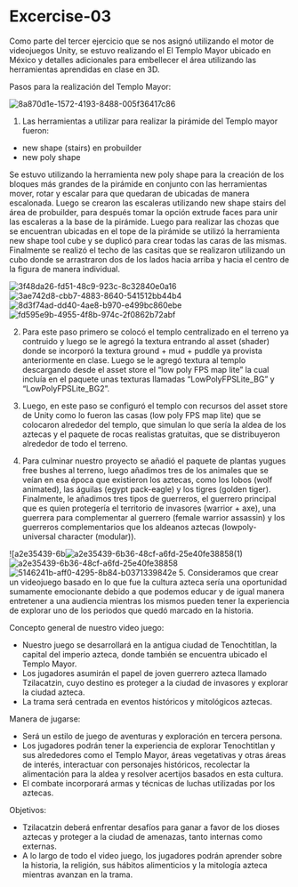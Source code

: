 # Excercise-03

Como parte del tercer ejercicio que se nos asignó utilizando el motor de videojuegos Unity, se estuvo realizando el El Templo Mayor ubicado en México y detalles adicionales para embellecer el área utilizando las herramientas aprendidas en clase en 3D.

Pasos para la realización del Templo Mayor:

![8a870d1e-1572-4193-8488-005f36417c86](https://github.com/krivera65/Excercise-03-final-version/assets/143332773/a7f830a7-0572-4994-a6c1-786e68453e95)

1.	Las herramientas a utilizar para realizar la pirámide del Templo mayor fueron:
-	new shape (stairs) en probuilder
-	new poly shape
  
Se estuvo utilizando la herramienta new poly shape para la creación de los bloques 	más grandes de la pirámide en conjunto con las herramientas mover, rotar y escalar para 	que quedaran de ubicadas de manera escalonada. Luego se crearon las escaleras 	utilizando new shape stairs del área de probuilder, para después tomar la opción 	extrude 	faces para unir las escaleras a la base de la pirámide. Luego para realizar las chozas que 	se encuentran ubicadas en el tope de la pirámide se utilizó la herramienta new shape tool 	cube y se duplicó para crear todas las caras de las mismas. Finalmente se realizó el techo 		de las casitas que se realizaron utilizando un cubo donde se arrastraron dos de los lados 	hacia arriba y hacia el centro de la figura de manera individual.

![3f48da26-fd51-48c9-923c-8c32840e0a16](https://github.com/krivera65/Excercise-03-final-version/assets/143332773/ff1026a7-b8f3-49d0-bcb2-ab501ab75e99)
![3ae742d8-cbb7-4883-8640-541512bb44b4](https://github.com/krivera65/Excercise-03-final-version/assets/143332773/c924f0f3-65b3-42a4-baeb-0098cfff2efa)
![8d3f74ad-dd40-4ae8-b970-e499bc860ebe](https://github.com/krivera65/Excercise-03-final-version/assets/143332773/d9eabf0e-fe6f-4e73-9122-44111e6bc59c)
![fd595e9b-4955-4f8b-974c-2f0862b72abf](https://github.com/krivera65/Excercise-03-final-version/assets/143332773/8032c053-2328-47b9-8686-463bb46dfd36)

2.	Para este paso primero se colocó el templo centralizado en el terreno ya contruido y luego se le agregó la textura entrando al asset (shader) donde se incorporó la textura ground + mud + puddle ya provista anteriormente en clase. Luego se le agregó textura al templo descargando desde el asset store el “low poly FPS map lite” la cual incluía en el paquete unas texturas llamadas “LowPolyFPSLite_BG” y “LowPolyFPSLite_BG2”.
   
3.	Luego, en este paso se configuró el templo con recursos del asset store de Unity como lo fueron las casas (low poly FPS map lite) que se colocaron alrededor del templo, que simulan lo que sería la aldea de los aztecas y el paquete de rocas realistas gratuitas, que se distribuyeron alrededor de todo el terreno.

4.	Para culminar nuestro proyecto se añadió el paquete de plantas yugues free bushes al terreno, luego añadimos tres de los animales que se veían en esa época que existieron los aztecas, como los lobos (wolf animated), las águilas (egypt pack-eagle) y los tigres (golden tiger). Finalmente, le añadimos tres tipos de guerreros, el guerrero principal que es quien protegería el territorio de invasores (warrior + axe), una guerrera para complementar al guerrero (female warrior assassin) y los guerreros complementarios que los aldeanos aztecas (lowpoly-universal character (modular)).

![a2e35439-6b![a2e35439-6b36-48cf-a6fd-25e40fe38858(1)](https://github.com/krivera65/Excercise-03-final-version/assets/143332773/526c5613-eeaa-4ee8-898b-74b8c25cab37)
![a2e35439-6b36-48cf-a6fd-25e40fe38858](https://github.com/krivera65/Excercise-03-final-version/assets/143332773/ed1b96de-d615-47c1-8002-4a71840c2d9e)
![5146241b-aff0-4295-8b84-b0371339842e](https://github.com/krivera65/Excercise-03-final-version/assets/143332773/ceb433ea-3fcd-482b-96cd-8a26d2703433)
5.	Consideramos que crear un videojuego basado en lo que fue la cultura azteca sería una oportunidad sumamente emocionante debido a que podemos educar y de igual manera entretener a una audiencia mientras los mismos pueden tener la experiencia de explorar uno de los periodos que quedó marcado en la historia. 

Concepto general de nuestro video juego:
-	Nuestro juego se desarrollará en la antigua ciudad de Tenochtitlan, la capital del imperio azteca, donde también se encuentra ubicado el Templo Mayor.
-	Los jugadores asumirán el papel de joven guerrero azteca llamado Tzilacatzin, cuyo destino es proteger a la ciudad de invasores y explorar la ciudad azteca.
-	La trama será centrada en eventos históricos y mitológicos aztecas.
  
Manera de jugarse:
-	Será un estilo de juego de aventuras y exploración en tercera persona.
-	Los jugadores podrán tener la experiencia de explorar Tenochtitlan y sus alrededores como el Templo Mayor, áreas vegetativas y otras áreas de interés, interactuar con personajes históricos, recolectar la alimentación para la aldea y resolver acertijos basados en esta cultura.
-	El combate incorporará armas y técnicas de luchas utilizadas por los aztecas.
  
Objetivos:
-	Tzilacatzin deberá enfrentar desafíos para ganar a favor de los dioses aztecas y proteger a la ciudad de amenazas, tanto internas como externas.
-	A lo largo de todo el video juego, los jugadores podrán aprender sobre la historia, la religión, sus hábitos alimenticios y la mitología azteca mientras avanzan en la trama.






